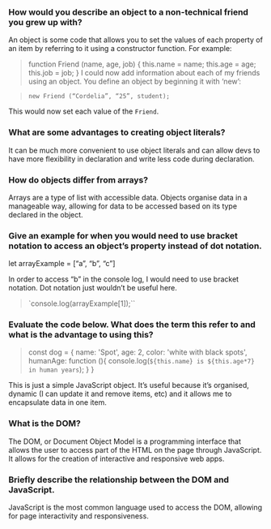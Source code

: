 ### How would you describe an object to a non-technical friend you grew up with?

An object is some code that allows you to set the values of each property of an item by referring to it using a constructor function. For example:

> function Friend (name, age, job) {
> this.name = name;
> this.age = age;
> this.job = job;
> }
> I could now add information about each of my friends using an object. You define an object by beginning it with ‘new’:

> `new Friend (“Cordelia”, “25”, student);`

This would now set each value of the `Friend`.

### What are some advantages to creating object literals?

It can be much more convenient to use object literals and can allow devs to have more flexibility in declaration and write less code during declaration.

### How do objects differ from arrays?

Arrays are a type of list with accessible data. Objects organise data in a manageable way, allowing for data to be accessed based on its type declared in the object.

### Give an example for when you would need to use bracket notation to access an object’s property instead of dot notation.

let arrayExample = [“a”, “b”, “c”]

In order to access “b” in the console log, I would need to use bracket notation. Dot notation just wouldn’t be useful here.

> `console.log(arrayExample[1]);``

### Evaluate the code below. What does the term this refer to and what is the advantage to using this?

> const dog = {
> name: 'Spot',
> age: 2,
> color: 'white with black spots',
> humanAge: function (){
> console.log(`${this.name} is ${this.age*7} in human years`);
> }
> }

This is just a simple JavaScript object. It’s useful because it’s organised, dynamic (I can update it and remove items, etc) and it allows me to encapsulate data in one item.

### What is the DOM?

The DOM, or Document Object Model is a programming interface that allows the user to access part of the HTML on the page through JavaScript. It allows for the creation of interactive and responsive web apps.

### Briefly describe the relationship between the DOM and JavaScript.

JavaScript is the most common language used to access the DOM, allowing for page interactivity and responsiveness.
